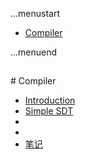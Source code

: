...menustart

 - [Compiler](#3bb7c24fcd6eb6468ddc51ea1dfdcee5)

...menuend



<h2 id="3bb7c24fcd6eb6468ddc51ea1dfdcee5"></h2>
# Compiler

 - [Introduction](https://github.com/mebusy/notes/blob/master/dev_notes/Compiler_Introduction.md)
 - [Simple SDT](https://github.com/mebusy/notes/blob/master/dev_notes/Compiler_2_SimpleSyntax_Directed_Translator.md)
 - 
 - 
 - [笔记](https://github.com/mebusy/notes/blob/master/dev_notes/Compiler_Notes.md)
 